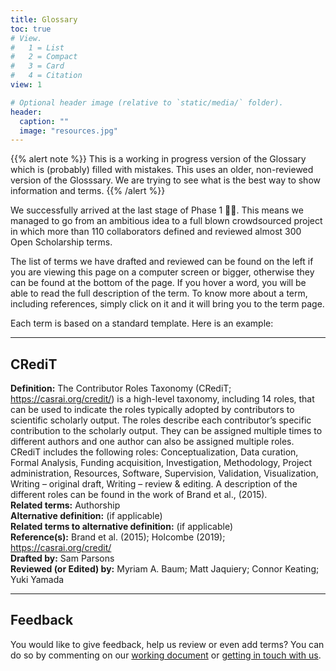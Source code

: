 ```yaml
---
title: Glossary
toc: true
# View.
#   1 = List
#   2 = Compact
#   3 = Card
#   4 = Citation
view: 1

# Optional header image (relative to `static/media/` folder).
header:
  caption: ""
  image: "resources.jpg"
---
```


{{% alert note %}}
This is a working in progress version of the Glossary which is (probably) filled with mistakes. This uses an older, non-reviewed version of the Glosssary. We are trying to see what is the best way to show information and terms.
{{% /alert %}}

We successfully arrived at the last stage of Phase 1 🎉🥳. This means we managed to go from an ambitious idea to a full blown crowdsourced project in which more than 110 collaborators defined and reviewed almost 300 Open Scholarship terms.

The list of terms we have drafted and reviewed can be found on the left if you are viewing this page on a computer screen or bigger, otherwise they can be found at the bottom of the page. If you hover a word, you will be able to read the full description of the term. To know more about a term, including references, simply click on it and it will bring you to the term page.

Each term is based on a standard template. Here is an example:  

---
## CRediT

**Definition:**  The Contributor Roles Taxonomy (CRediT; https://casrai.org/credit/) is a high-level taxonomy, including 14 roles, that can be used to indicate the roles typically adopted by contributors to scientific scholarly output. The roles describe each contributor’s specific contribution to the scholarly output. They can be assigned multiple times to different authors and one author can also be assigned multiple roles. CRediT includes the following roles: Conceptualization, Data curation, Formal Analysis, Funding acquisition, Investigation, Methodology, Project administration, Resources, Software, Supervision, Validation, Visualization, Writing – original draft, Writing – review & editing. A description of the different roles can be found in the work of Brand et al., (2015).  
**Related terms:** Authorship  
**Alternative definition:** (if applicable)  
**Related terms to alternative definition:** (if applicable)  
**Reference(s):** Brand et al. (2015); Holcombe (2019); https://casrai.org/credit/  
**Drafted by:** Sam Parsons  
**Reviewed (or Edited) by:** Myriam A. Baum; Matt Jaquiery; Connor Keating; Yuki Yamada

---

## Feedback

You would like to give feedback, help us review or even add terms? You can do so by commenting on our [working document](https://docs.google.com/document/d/1oNsHSRmgAsDGUKvq5joqBpvHeRmDJKldH2kSyJovHhk/edit#) or [getting in touch with us](/about/get-involved/#contact).